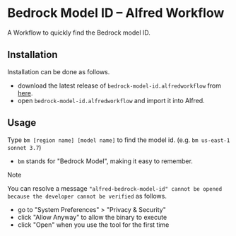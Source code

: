 # Bedrock Model ID – Alfred Workflow

A Workflow to quickly find the Bedrock model ID.

## Installation

Installation can be done as follows.

- download the latest release of `bedrock-model-id.alfredworkflow` from [here](https://github.com/toshikwa/alfred-bedrock-model-id/releases).
- open `bedrock-model-id.alfredworkflow` and import it into Alfred.

## Usage

Type `bm [region name] [model name]` to find the model id. (e.g. `bm us-east-1 sonnet 3.7`)
- `bm` stands for "Bedrock Model", making it easy to remember.


> [!NOTE]
> You can resolve a message `"alfred-bedrock-model-id" cannot be opened because the developer cannot be verified` as follows.
>
> - go to "System Preferences" > "Privacy & Security"
> - click "Allow Anyway" to allow the binary to execute
> - click "Open" when you use the tool for the first time
